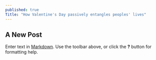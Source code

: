 ```yaml
---
published: true
Title: "How Valentine's Day passively entangles peoples' lives"
---
```





## A New Post

Enter text in [Markdown](http://daringfireball.net/projects/markdown/). Use the toolbar above, or click the **?** button for formatting help.
